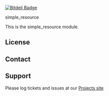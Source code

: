 [![Bitdeli Badge](https://d2weczhvl823v0.cloudfront.net/hajee/simple_resource/trend.png)](https://bitdeli.com/free "Bitdeli Badge")

simple_resource

This is the simple_resource module.

License
-------


Contact
-------


Support
-------

Please log tickets and issues at our [Projects site](http://projects.example.com)
